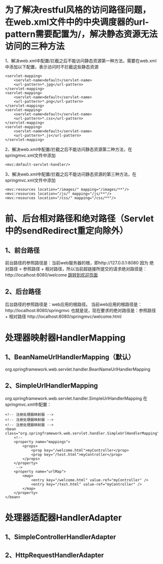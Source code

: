 # 为了解决restful风格的访问路径问题，在web.xml文件中的中央调度器的url-pattern需要配置为/，解决静态资源无法访问的三种方法
1、解决web.xml中配置/拦截之后不能访问静态资源第一种方法，需要在web.xml中添加以下配置，表示访问时不拦截这些静态资源
```
<servlet-mapping>
    <servlet-name>default</servlet-name>
    <url-pattern>*.jpg</url-pattern>
</servlet-mapping>
<servlet-mapping>
    <servlet-name>default</servlet-name>
    <url-pattern>*.png</url-pattern>
</servlet-mapping>
<servlet-mapping>
    <servlet-name>default</servlet-name>
    <url-pattern>*.css</url-pattern>
</servlet-mapping>
<servlet-mapping>
    <servlet-name>default</servlet-name>
    <url-pattern>*.js</url-pattern>
</servlet-mapping>
```

2、解决web.xml中配置/拦截之后不能访问静态资源第二种方法，在springmvc.xml文件中添加
```
<mvc:default-servlet-handler/>
```
	
3、解决web.xml中配置/拦截之后不能访问静态资源的第三种方法，在springmvc.xml文件中添加
```
<mvc:resources location="/images/" mapping="/images/**"/>
<mvc:resources location="/js/" mapping="/js/**"/>
<mvc:resources location="/css/" mapping="/css/**"/>
```

# 前、后台相对路径和绝对路径（Servlet中的sendRedirect重定向除外）
## 1、前台路径
前台路径的参照路径是：当前web服务器的根，即http://127.0.0.1:8080
因为 绝对路径 = 参照路径 + 相对路径，所以当前超链接所提交的请求绝对路径是：
http://localhost:8080/welcome
<a href="/welcome.html">跳转到欢迎页面</a>

## 2、后台路径
后台路径的参照路径是：web应用的根路径。
当前web应用的根路径是：http://localhost:8080/springmvc
也就是说，现在要求的绝对路径是：参照路径 + 相对路径
http://localhost:8080/springmvc/welcome.html

# 处理器映射器HandlerMapping
## 1、BeanNameUrlHandlerMapping（默认）
org.springframework.web.servlet.handler.BeanNameUrlHandlerMapping
## 2、SimpleUrlHandlerMapping
org.springframework.web.servlet.handler.SimpleUrlHandlerMapping
在springmvc.xml中配置：
```
<!-- 注册处理器映射器 -->
<!-- 注册处理器映射器 -->
<!-- 注册处理器映射器 -->
<bean class="org.springframework.web.servlet.handler.SimpleUrlHandlerMapping">
	<!-- 
	<property name="mappings">
		<props>
			<prop key="/welcome.html">myController</prop>
			<prop key="/test.html">myController</prop>
		</props>
	</property>
	 -->
	<property name="urlMap">
		<map>
			<entry key="/welcome.html" value-ref="myController" />
			<entry key="/test.html" value-ref="myController" />
		</map>
	</property>
</bean>
```
# 处理器适配器HandlerAdapter
## 1、SimpleControllerHandlerAdapter



## 2、HttpRequestHandlerAdapter



